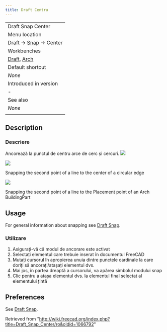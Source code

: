```yaml
---
title: Draft Centru
---
```

|  |
| --- |
| Draft Snap Center |
| Menu location |
| Draft → [Snap](/Draft_Snap "Draft Snap") → Center |
| Workbenches |
| [Draft](/Draft_Workbench "Draft Workbench"), [Arch](/Arch_Workbench "Arch Workbench") |
| Default shortcut |
| *None* |
| Introduced in version |
| - |
| See also |
| *None* |
|  |

## Description

### Descriere

Ancorează la punctul de centru arce de cerc și cercuri.
![](/images/Draft_Snap_Center.png)

![](/images/Draft_Snap_Center_example_arc.png)

Snapping the second point of a line to the center of a circular edge

![](/images/Draft_Snap_Center_example_buildingpart.png)

Snapping the second point of a line to the Placement point of an Arch BuildingPart

## Usage

For general information about snapping see [Draft Snap](/Draft_Snap "Draft Snap").

### Utilizare

1. Asigurați-vă că modul de ancorare este activat
2. Selectați elementul care trebuie inserat în documentul FreeCAD
3. Mutați cursorul în apropierea unuia dintre punctele cardinale la care doriți să ancorați/atașați elementul dvs.
4. Mai jos, în partea dreaptă a cursorului, va apărea simbolul modului snap
5. Clic pentru a atașa elementul dvs. la elementul final selectat al elementului țintă

## Preferences

See [Draft Snap](/Draft_Snap#Preferences "Draft Snap").

Retrieved from "<http://wiki.freecad.org/index.php?title=Draft_Snap_Center/ro&oldid=1066792>"
